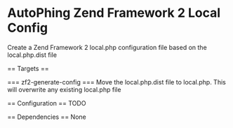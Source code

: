 AutoPhing Zend Framework 2 Local Config
=======================================

Create a Zend Framework 2 local.php configuration file based on the local.php.dist file

== Targets ==

=== zf2-generate-config ===
Move the local.php.dist file to local.php. This will overwrite any existing local.php file

== Configuration ==
TODO

== Dependencies ==
None

